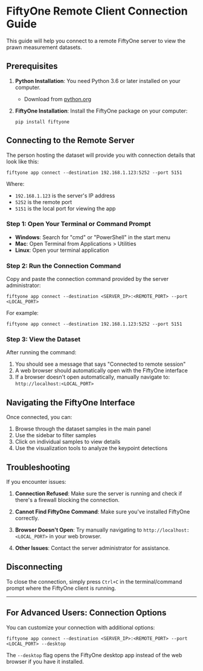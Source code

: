 # FiftyOne Remote Client Connection Guide

This guide will help you connect to a remote FiftyOne server to view the prawn measurement datasets.

## Prerequisites

1. **Python Installation**: You need Python 3.6 or later installed on your computer.
   - Download from [python.org](https://www.python.org/downloads/)

2. **FiftyOne Installation**: Install the FiftyOne package on your computer:
   ```
   pip install fiftyone
   ```

## Connecting to the Remote Server

The person hosting the dataset will provide you with connection details that look like this:

```
fiftyone app connect --destination 192.168.1.123:5252 --port 5151
```

Where:
- `192.168.1.123` is the server's IP address
- `5252` is the remote port
- `5151` is the local port for viewing the app

### Step 1: Open Your Terminal or Command Prompt

- **Windows**: Search for "cmd" or "PowerShell" in the start menu
- **Mac**: Open Terminal from Applications > Utilities
- **Linux**: Open your terminal application

### Step 2: Run the Connection Command

Copy and paste the connection command provided by the server administrator:

```
fiftyone app connect --destination <SERVER_IP>:<REMOTE_PORT> --port <LOCAL_PORT>
```

For example:
```
fiftyone app connect --destination 192.168.1.123:5252 --port 5151
```

### Step 3: View the Dataset

After running the command:

1. You should see a message that says "Connected to remote session"
2. A web browser should automatically open with the FiftyOne interface
3. If a browser doesn't open automatically, manually navigate to: `http://localhost:<LOCAL_PORT>`

## Navigating the FiftyOne Interface

Once connected, you can:

1. Browse through the dataset samples in the main panel
2. Use the sidebar to filter samples
3. Click on individual samples to view details
4. Use the visualization tools to analyze the keypoint detections

## Troubleshooting

If you encounter issues:

1. **Connection Refused**: Make sure the server is running and check if there's a firewall blocking the connection.

2. **Cannot Find FiftyOne Command**: Make sure you've installed FiftyOne correctly.

3. **Browser Doesn't Open**: Try manually navigating to `http://localhost:<LOCAL_PORT>` in your web browser.

4. **Other Issues**: Contact the server administrator for assistance.

## Disconnecting

To close the connection, simply press `Ctrl+C` in the terminal/command prompt where the FiftyOne client is running.

---

## For Advanced Users: Connection Options

You can customize your connection with additional options:

```
fiftyone app connect --destination <SERVER_IP>:<REMOTE_PORT> --port <LOCAL_PORT> --desktop
```

The `--desktop` flag opens the FiftyOne desktop app instead of the web browser if you have it installed. 